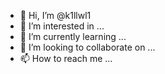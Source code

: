 - 👋 Hi, I’m @k1llwl1
- 👀 I’m interested in ...
- 🌱 I’m currently learning ...
- 💞️ I’m looking to collaborate on ...
- 📫 How to reach me ...

<!---
k1llwl1/k1llwl1 is a ✨ special ✨ repository because its `README.md` (this file) appears on your GitHub profile.
You can click the Preview link to take a look at your changes.
GREYFIVENINE 
